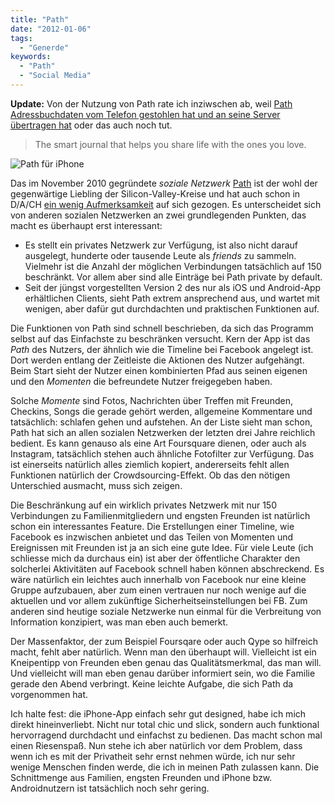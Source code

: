 ```yaml
---
title: "Path"
date: "2012-01-06"
tags:
  - "Generde"
keywords:
  - "Path"
  - "Social Media"
---
```


**Update:** Von der Nutzung von Path rate ich inziwschen ab, weil [Path Adressbuchdaten vom Telefon gestohlen hat und an seine Server übertragen hat](/codecandies/2012/02/08/path-liest-adressbuchdaten-und-ladt-sie-auf-seinen-server/) oder das auch noch tut.

> The smart journal that helps you share life with the ones you love.

![Path für iPhone](/img/codecandies/path2.jpg)

Das im November 2010 gegründete _soziale Netzwerk_ [Path](http://www.path.com) ist der wohl der gegenwärtige Liebling der Silicon-Valley-Kreise und hat auch schon in D/A/CH [ein wenig Aufmerksamkeit](http://netzwertig.com/2012/01/04/wunsch-nach-intimitat-path-entzuckt-von-facebook-mudigkeit-gezeichnete-geeks/ "Path entzückt von Facebook-Müdigkeit gezeichnete Geeks") auf sich gezogen. Es unterscheidet sich von anderen sozialen Netzwerken an zwei grundlegenden Punkten, das macht es überhaupt erst interessant:

- Es stellt ein privates Netzwerk zur Verfügung, ist also nicht darauf ausgelegt, hunderte oder tausende Leute als _friends_ zu sammeln. Vielmehr ist die Anzahl der möglichen Verbindungen tatsächlich auf 150 beschränkt. Vor allem aber sind alle Einträge bei Path private by default.
- Seit der jüngst vorgestellten Version 2 des nur als iOS und Android-App erhältlichen Clients, sieht Path extrem ansprechend aus, und wartet mit wenigen, aber dafür gut durchdachten und praktischen Funktionen auf.

Die Funktionen von Path sind schnell beschrieben, da sich das Programm selbst auf das Einfachste zu beschränken versucht. Kern der App ist das _Path_ des Nutzers, der ähnlich wie die Timeline bei Facebook angelegt ist. Dort werden entlang der Zeitleiste die Aktionen des Nutzer aufgehängt. Beim Start sieht der Nutzer einen kombinierten Pfad aus seinen eigenen und den _Momenten_ die befreundete Nutzer freigegeben haben.

Solche _Momente_ sind Fotos, Nachrichten über Treffen mit Freunden, Checkins, Songs die gerade gehört werden, allgemeine Kommentare und tatsächlich: schlafen gehen und aufstehen. An der Liste sieht man schon, Path hat sich an allen sozialen Netzwerken der letzten drei Jahre reichlich bedient. Es kann genauso als eine Art Foursquare dienen, oder auch als Instagram, tatsächlich stehen auch ähnliche Fotofilter zur Verfügung. Das ist einerseits natürlich alles ziemlich kopiert, andererseits fehlt allen Funktionen natürlich der Crowdsourcing-Effekt. Ob das den nötigen Unterschied ausmacht, muss sich zeigen.

Die Beschränkung auf ein wirklich privates Netzwerk mit nur 150 Verbindungen zu Familienmitgliedern und engsten Freunden ist natürlich schon ein interessantes Feature. Die Erstellungen einer Timeline, wie Facebook es inzwischen anbietet und das Teilen von Momenten und Ereignissen mit Freunden ist ja an sich eine gute Idee. Für viele Leute (ich schliesse mich da durchaus ein) ist aber der öffentliche Charakter den solcherlei Aktivitäten auf Facebook schnell haben können abschreckend. Es wäre natürlich ein leichtes auch innerhalb von Facebook nur eine kleine Gruppe aufzubauen, aber zum einen vertrauen nur noch wenige auf die aktuellen und vor allem zukünftige Sicherheitseinstellungen bei FB. Zum anderen sind heutige soziale Netzwerke nun einmal für die Verbreitung von Information konzipiert, was man eben auch bemerkt.

Der Massenfaktor, der zum Beispiel Foursqare oder auch Qype so hilfreich macht, fehlt aber natürlich. Wenn man den überhaupt will. Vielleicht ist ein Kneipentipp von Freunden eben genau das Qualitätsmerkmal, das man will. Und vielleicht will man eben genau darüber informiert sein, wo die Familie gerade den Abend verbringt. Keine leichte Aufgabe, die sich Path da vorgenommen hat.

Ich halte fest: die iPhone-App einfach sehr gut designed, habe ich mich direkt hineinverliebt. Nicht nur total chic und slick, sondern auch funktional hervorragend durchdacht und einfachst zu bedienen. Das macht schon mal einen Riesenspaß. Nun stehe ich aber natürlich vor dem Problem, dass wenn ich es mit der Privatheit sehr ernst nehmen würde, ich nur sehr wenige Menschen finden werde, die ich in meinen Path zulassen kann. Die Schnittmenge aus Familien, engsten Freunden und iPhone bzw. Androidnutzern ist tatsächlich noch sehr gering.

